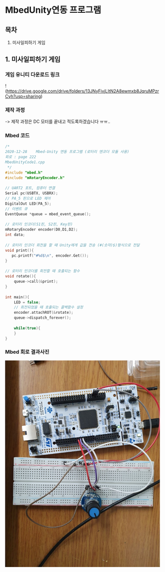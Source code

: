 # MbedUnity연동 프로그램

## 목차
1. 미사일피하기 게임

## 1. 미사일피하기 게임

### 게임 유니티 다운로드 링크

!(https://drive.google.com/drive/folders/13JNyFivjLItN2A8ewmxb8JqruMPzrCyh?usp=sharing)

### 제작 과정

-> 제작 과정은 DC 모터를 끝내고 적도록하겠습니다 ㅠㅠ..

### Mbed 코드
```c++
/*
2020-12-28    Mbed-Unity 연동 프로그램 (로터리 엔코더 모듈 사용)
회로 : page 222
MbedUnityCode1.cpp
 */
#include "mbed.h"
#include "mRotaryEncoder.h"

// UART2 포트, 컴퓨터 연결
Serial pc(USBTX, USBRX);
// PA_5 핀으로 LED 제어
DigitalOut LED(PA_5);
// 이벤트 큐
EventQueue *queue = mbed_event_queue();

// 로터리 인코더(S1핀, S2핀, Key핀)
mRotaryEncoder encoder(D0,D1,D2);
int data;

// 로터리 인코더 회전을 할 때 Unity에게 값을 전송 (#(숫자)$)형식으로 전달
void print(){
   pc.printf("#%d$\n", encoder.Get());
}

// 로터리 인코더를 회전할 때 호출되는 함수
void rotate(){
    queue->call(&print);
}

int main(){
    LED = false;
    // 회전되었을 때 호출되는 콜백함수 설정
    encoder.attachROT(&rotate);
    queue->dispatch_forever();

    while(true){
    }
}
```

### Mbed 회로 결과사진
![](https://github.com/HongyeongJu/MbedCode/blob/master/Chapter09_Unity-mbed%20%EC%97%B0%EB%8F%99%20%ED%94%84%EB%A1%9C%EA%B7%B8%EB%9E%A8/%EB%AF%B8%EC%82%AC%EC%9D%BC%ED%94%BC%ED%95%98%EA%B8%B0%EA%B2%8C%EC%9E%84/MbedUnity_Picture.jpg)
